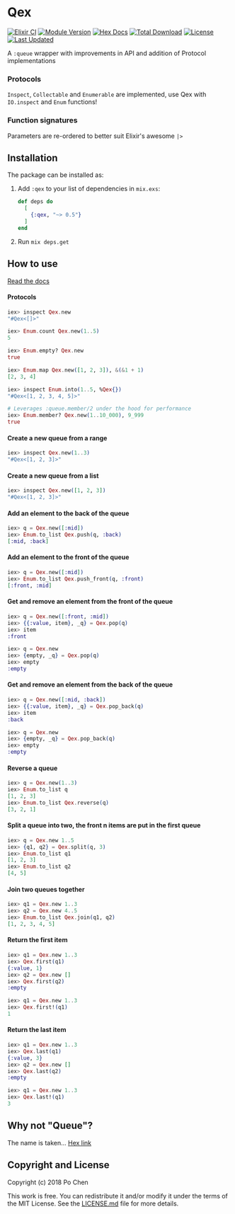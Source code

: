# Qex

[![Elixir CI](https://github.com/princemaple/elixir-queue/actions/workflows/elixir.yml/badge.svg)](https://github.com/princemaple/elixir-queue/actions/workflows/elixir.yml)
[![Module Version](https://img.shields.io/hexpm/v/qex.svg)](https://hex.pm/packages/qex)
[![Hex Docs](https://img.shields.io/badge/hex-docs-lightgreen.svg)](https://hexdocs.pm/qex/)
[![Total Download](https://img.shields.io/hexpm/dt/qex.svg)](https://hex.pm/packages/qex)
[![License](https://img.shields.io/hexpm/l/qex.svg)](https://github.com/princemaple/elixir-queue/blob/master/LICENSE.md)
[![Last Updated](https://img.shields.io/github/last-commit/princemaple/elixir-queue.svg)](https://github.com/princemaple/elixir-queue/commits/master)

A `:queue` wrapper with improvements in API and addition of Protocol implementations

### Protocols

`Inspect`, `Collectable` and `Enumerable` are implemented,
use Qex with `IO.inspect` and `Enum` functions!

### Function signatures

Parameters are re-ordered to better suit Elixir's awesome `|>`

## Installation

The package can be installed as:

1. Add `:qex` to your list of dependencies in `mix.exs`:

   ```elixir
   def deps do
     [
       {:qex, "~> 0.5"}
     ]
   end
   ```

2. Run `mix deps.get`

## How to use

[Read the docs](https://hexdocs.pm/qex/Qex.html)

#### Protocols

```elixir
iex> inspect Qex.new
"#Qex<[]>"

iex> Enum.count Qex.new(1..5)
5

iex> Enum.empty? Qex.new
true

iex> Enum.map Qex.new([1, 2, 3]), &(&1 + 1)
[2, 3, 4]

iex> inspect Enum.into(1..5, %Qex{})
"#Qex<[1, 2, 3, 4, 5]>"

# Leverages :queue.member/2 under the hood for performance
iex> Enum.member? Qex.new(1..10_000), 9_999
true
```

#### Create a new queue from a range

```elixir
iex> inspect Qex.new(1..3)
"#Qex<[1, 2, 3]>"
```

#### Create a new queue from a list

```elixir
iex> inspect Qex.new([1, 2, 3])
"#Qex<[1, 2, 3]>"
```

#### Add an element to the back of the queue

```elixir
iex> q = Qex.new([:mid])
iex> Enum.to_list Qex.push(q, :back)
[:mid, :back]
```

#### Add an element to the front of the queue

```elixir
iex> q = Qex.new([:mid])
iex> Enum.to_list Qex.push_front(q, :front)
[:front, :mid]
```

#### Get and remove an element from the front of the queue

```elixir
iex> q = Qex.new([:front, :mid])
iex> {{:value, item}, _q} = Qex.pop(q)
iex> item
:front

iex> q = Qex.new
iex> {empty, _q} = Qex.pop(q)
iex> empty
:empty
```

#### Get and remove an element from the back of the queue

```elixir
iex> q = Qex.new([:mid, :back])
iex> {{:value, item}, _q} = Qex.pop_back(q)
iex> item
:back

iex> q = Qex.new
iex> {empty, _q} = Qex.pop_back(q)
iex> empty
:empty
```

#### Reverse a queue

```elixir
iex> q = Qex.new(1..3)
iex> Enum.to_list q
[1, 2, 3]
iex> Enum.to_list Qex.reverse(q)
[3, 2, 1]
```

#### Split a queue into two, the front n items are put in the first queue

```elixir
iex> q = Qex.new 1..5
iex> {q1, q2} = Qex.split(q, 3)
iex> Enum.to_list q1
[1, 2, 3]
iex> Enum.to_list q2
[4, 5]
```

#### Join two queues together

```elixir
iex> q1 = Qex.new 1..3
iex> q2 = Qex.new 4..5
iex> Enum.to_list Qex.join(q1, q2)
[1, 2, 3, 4, 5]
```

#### Return the first item

```elixir
iex> q1 = Qex.new 1..3
iex> Qex.first(q1)
{:value, 1}
iex> q2 = Qex.new []
iex> Qex.first(q2)
:empty

iex> q1 = Qex.new 1..3
iex> Qex.first!(q1)
1
```

#### Return the last item

```elixir
iex> q1 = Qex.new 1..3
iex> Qex.last(q1)
{:value, 3}
iex> q2 = Qex.new []
iex> Qex.last(q2)
:empty

iex> q1 = Qex.new 1..3
iex> Qex.last!(q1)
3
```

## Why not "Queue"?

The name is taken... [Hex link](https://hex.pm/packages/queue)

## Copyright and License

Copyright (c) 2018 Po Chen

This work is free. You can redistribute it and/or modify it under the
terms of the MIT License. See the [LICENSE.md](./LICENSE.md) file for more details.
